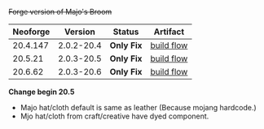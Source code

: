 ~~Forge version of Majo's Broom~~


| Neoforge | Version    | Status       | Artifact                                                                             |
|----------|------------|--------------|--------------------------------------------------------------------------------------|
| 20.4.147 | 2.0.2-20.4 | **Only Fix** | [build flow](https://github.com/sheng-ri/majobroom/actions/workflows/old-build.yml)  |
| 20.5.21  | 2.0.3-20.5 | **Only Fix** | [build flow](https://github.com/sheng-ri/majobroom/actions/workflows/20.5-build.yml) |
| 20.6.62  | 2.0.3-20.6 | **Only Fix** | [build flow](https://github.com/sheng-ri/majobroom/actions/workflows/20.5-build.yml) |


**Change begin 20.5**
* Majo hat/cloth default is same as leather  (Because mojang hardcode.)
* Mjo hat/cloth from craft/creative have dyed component.